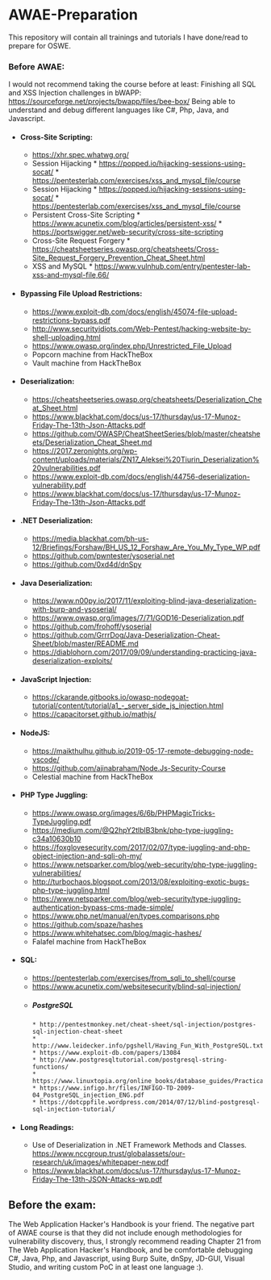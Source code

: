 # AWAE-Preparation
This repository will contain all trainings and tutorials I have done/read to prepare for OSWE.

### Before AWAE:
I would not recommend taking the course before at least:
Finishing all SQL and XSS Injection challenges in bWAPP:
https://sourceforge.net/projects/bwapp/files/bee-box/ 
Being able to understand and debug different languages like C#, Php, Java, and Javascript. 

* #### Cross-Site Scripting:
    * https://xhr.spec.whatwg.org/
    * Session Hijacking 
          * https://popped.io/hijacking-sessions-using-socat/
          * https://pentesterlab.com/exercises/xss_and_mysql_file/course
     * Session Hijacking 
           * https://popped.io/hijacking-sessions-using-socat/
           * https://pentesterlab.com/exercises/xss_and_mysql_file/course
     * Persistent Cross-Site Scripting
           * https://www.acunetix.com/blog/articles/persistent-xss/
           * https://portswigger.net/web-security/cross-site-scripting
     * Cross-Site Request Forgery
           * https://cheatsheetseries.owasp.org/cheatsheets/Cross-Site_Request_Forgery_Prevention_Cheat_Sheet.html 
    * XSS and MySQL
          * https://www.vulnhub.com/entry/pentester-lab-xss-and-mysql-file,66/

* #### Bypassing File Upload Restrictions:
    * https://www.exploit-db.com/docs/english/45074-file-upload-restrictions-bypass.pdf
    * http://www.securityidiots.com/Web-Pentest/hacking-website-by-shell-uploading.html
    * https://www.owasp.org/index.php/Unrestricted_File_Upload
    * Popcorn machine from HackTheBox
    * Vault machine from HackTheBox

* #### Deserialization:
    * https://cheatsheetseries.owasp.org/cheatsheets/Deserialization_Cheat_Sheet.html
    * https://www.blackhat.com/docs/us-17/thursday/us-17-Munoz-Friday-The-13th-Json-Attacks.pdf
    * https://github.com/OWASP/CheatSheetSeries/blob/master/cheatsheets/Deserialization_Cheat_Sheet.md
    * https://2017.zeronights.org/wp-content/uploads/materials/ZN17_Aleksei%20Tiurin_Deserialization%20vulnerabilities.pdf
    * https://www.exploit-db.com/docs/english/44756-deserialization-vulnerability.pdf
    * https://www.blackhat.com/docs/us-17/thursday/us-17-Munoz-Friday-The-13th-Json-Attacks.pdf

* #### .NET Deserialization:
    * https://media.blackhat.com/bh-us-12/Briefings/Forshaw/BH_US_12_Forshaw_Are_You_My_Type_WP.pdf
    * https://github.com/pwntester/ysoserial.net
    * https://github.com/0xd4d/dnSpy

* #### Java Deserialization:
    * https://www.n00py.io/2017/11/exploiting-blind-java-deserialization-with-burp-and-ysoserial/
    * https://www.owasp.org/images/7/71/GOD16-Deserialization.pdf
    * https://github.com/frohoff/ysoserial 
    * https://github.com/GrrrDog/Java-Deserialization-Cheat-Sheet/blob/master/README.md
    * https://diablohorn.com/2017/09/09/understanding-practicing-java-deserialization-exploits/

* #### JavaScript Injection:
    * https://ckarande.gitbooks.io/owasp-nodegoat-tutorial/content/tutorial/a1_-_server_side_js_injection.html
    * https://capacitorset.github.io/mathjs/

* #### NodeJS:
    * https://maikthulhu.github.io/2019-05-17-remote-debugging-node-vscode/
    * https://github.com/ajinabraham/Node.Js-Security-Course
    * Celestial machine from HackTheBox

* #### PHP Type Juggling:
    * https://www.owasp.org/images/6/6b/PHPMagicTricks-TypeJuggling.pdf 
    * https://medium.com/@Q2hpY2tlblB3bnk/php-type-juggling-c34a10630b10 
    * https://foxglovesecurity.com/2017/02/07/type-juggling-and-php-object-injection-and-sqli-oh-my/
    * https://www.netsparker.com/blog/web-security/php-type-juggling-vulnerabilities/
    * http://turbochaos.blogspot.com/2013/08/exploiting-exotic-bugs-php-type-juggling.html
    * https://www.netsparker.com/blog/web-security/type-juggling-authentication-bypass-cms-made-simple/
    * https://www.php.net/manual/en/types.comparisons.php
    * https://github.com/spaze/hashes
    * https://www.whitehatsec.com/blog/magic-hashes/
    * Falafel machine from HackTheBox

* #### SQL:
    * https://pentesterlab.com/exercises/from_sqli_to_shell/course
    * https://www.acunetix.com/websitesecurity/blind-sql-injection/
    * ##### PostgreSQL
          * http://pentestmonkey.net/cheat-sheet/sql-injection/postgres-sql-injection-cheat-sheet
          * http://www.leidecker.info/pgshell/Having_Fun_With_PostgreSQL.txt
          * https://www.exploit-db.com/papers/13084
          * http://www.postgresqltutorial.com/postgresql-string-functions/ 
          * https://www.linuxtopia.org/online_books/database_guides/Practical_PostgreSQL_database/c7547_002.htm
          * https://www.infigo.hr/files/INFIGO-TD-2009-04_PostgreSQL_injection_ENG.pdf
          * https://dotcppfile.wordpress.com/2014/07/12/blind-postgresql-sql-injection-tutorial/

* #### Long Readings:
    * Use of Deserialization in .NET Framework Methods and Classes.
https://www.nccgroup.trust/globalassets/our-research/uk/images/whitepaper-new.pdf
    * https://www.blackhat.com/docs/us-17/thursday/us-17-Munoz-Friday-The-13th-JSON-Attacks-wp.pdf

## Before the exam:
The Web Application Hacker's Handbook is your friend. The negative part of AWAE course is that they did not include enough methodologies for vulnerability discovery, thus, I strongly recommend reading Chapter 21 from The Web Application Hacker's Handbook, and be comfortable debugging C#, Java, Php, and Javascript, using Burp Suite, dnSpy, JD-GUI, Visual Studio, and writing custom PoC in at least one language :).

